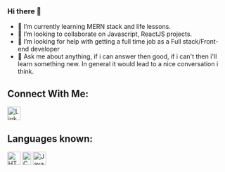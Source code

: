 ### Hi there 👋

<!--
**RutvikJogdand/RutvikJogdand** is a ✨ _special_ ✨ repository because its `README.md` (this file) appears on your GitHub profile.

Here are some ideas to get you started:
-->


- 🌱 I’m currently learning MERN stack and life lessons.
- 👯 I’m looking to collaborate on Javascript, ReactJS projects.
- 🤔 I’m looking for help with getting a full time job as a Full stack/Front-end developer
- 💬 Ask me about anything, if i can answer then good, if i can't then i'll learn something new. In general it would lead to a nice conversation i think.

## Connect With Me:
<a href="https://in.linkedin.com/in/rutvik-jogdand-794962170" > 
<img src="https://camo.githubusercontent.com/d659d2bac00c01b42bffbae84bdc121e828b8fecd5b4949ffa2575f5d9e4a371/68747470733a2f2f63646e2e6a7364656c6976722e6e65742f6e706d2f73696d706c652d69636f6e734076332f69636f6e732f6c696e6b6564696e2e737667" alt="LinkedIn"
	title="LinkedIn logo" width="30" height="30"  />
</a>

## Languages known:
<img src="https://www.w3.org/html/logo/downloads/HTML5_Logo_512.png" alt="HTML"
	title="HTML logo" width="30" height="30" class="img_one"/> 
<img src="https://upload.wikimedia.org/wikipedia/commons/thumb/3/3d/CSS.3.svg/730px-CSS.3.svg.png" alt="CSS"
	title="CSS logo" width="20" height="30"  class="img_one" /> 
    <img src="https://www.freepnglogos.com/uploads/javascript-png/javascript-vector-logo-yellow-png-transparent-javascript-vector-12.png" alt="Javascript"
	title="Javascript logo" width="30" height="30" class="img_one" />
